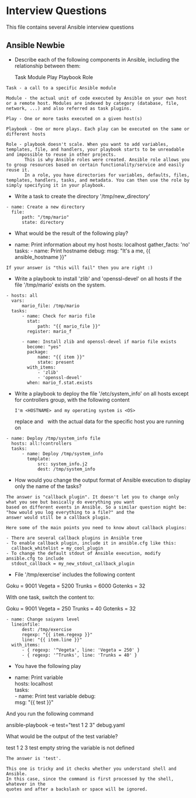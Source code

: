 # Interview Questions

This file contains several Ansible interview questions

## Ansible Newbie


* Describe each of the following components in Ansible, including the relationship between them:

    Task
    Module
    Play
    Playbook
    Role

```
Task - a call to a specific Ansible module

Module - the actual unit of code executed by Ansible on your own host or a remote host. Modules are indexed by category (database, file, network, ...) and also referred as task plugins.

Play - One or more tasks executed on a given host(s)

Playbook - One or more plays. Each play can be executed on the same or different hosts

Role - playbook doesn't scale. When you want to add variables, templates, file, and handlers, your playbook starts to be unreadable and impossible to reuse in other projects.
       This is why Ansible roles were created. Ansible role allows you to group resources based on certain functionality/service and easily reuse it.
       In a role, you have directories for variables, defaults, files, templates, handlers, tasks, and metadata. You can then use the role by simply specifying it in your playbook.
```

* Write a task to create the directory '/tmp/new_directory'

```
- name: Create a new directory
  file:
      path: "/tmp/mario"
      state: directory
```

* What would be the result of the following play?

- name: Print information about my host
  hosts: localhost
  gather_facts: 'no' 
  tasks:
      - name: Print hostname
        debug:
            msg: "It's a me, {{ ansible_hostname }}"

```
If your answer is "this will fail" then you are right :)
```

* Write a playbook to install 'zlib' and 'openssl-devel' on all hosts if the file '/tmp/mario' exists on the system.

```
- hosts: all
  vars:
      mario_file: /tmp/mario
  tasks:
      - name: Check for mario file
        stat:
            path: "{{ mario_file }}"
        register: mario_f

      - name: Install zlib and openssl-devel if mario file exists
        become: "yes"
        package:
            name: "{{ item }}"
            state: present
        with_items:
            - 'zlib'
            - 'openssl-devel'
        when: mario_f.stat.exists
```

* Write a playbook to deploy the file '/etc/system_info' on all hosts except for controllers group, with the following content

  `I'm <HOSTNAME> and my operating system is <OS>`
  
  replace <hostname> and  <OS> with the actual data for the specific host you are running on

```
- name: Deploy /tmp/system_info file
  hosts: all:!controllers
  tasks: 
      - name: Deploy /tmp/system_info
        template:
            src: system_info.j2 
            dest: /tmp/system_info
```

* How would you change the output format of Ansible execution to display only the name of the tasks?

```
The answer is "callback plugin". It doesn't let you to change only what you see but basically do everything you want
based on different events in Ansible. So a similar question might be: "how would you log everything to a file?" and the
answer would still be a callback plugin.

Here some of the main points you need to know about callback plugins:

- There are several callback plugins in Ansible tree
- To enable callback plugin, include it in ansible.cfg like this:
  callback_whitelist = my_cool_plugin
- To change the default stdout of Ansible execution, modify ansible.cfg to include
  stdout_callback = my_new_stdout_callback_plugin
```

* File '/tmp/exercise' includes the following content

Goku = 9001
Vegeta = 5200
Trunks = 6000
Gotenks = 32

With one task, switch the content to:

Goku = 9001
Vegeta = 250
Trunks = 40
Gotenks = 32

```
- name: Change saiyans level
  lineinfile:
      dest: /tmp/exercise
      regexp: "{{ item.regexp }}"
      line: "{{ item.line }}"
  with_items:
      - { regexp: '^Vegeta', line: 'Vegeta = 250' }
      - { regexp: '^Trunks', line: 'Trunks = 40' }
```

* You have the following play

- name: Print variable    
  hosts: localhost    
  tasks:         
      - name: Print test variable
        debug:    
            msg: "{{ test }}"

And you run the following command

ansible-playbook -e test="test 1 2 3" debug.yaml

What would be the output of the test variable?

test 1 2 3
test
empty string
the variable is not defined

```
The answer is 'test'.

This one is tricky and it checks whether you understand shell and Ansible.
In this case, since the command is first processed by the shell, whatever in the
quotes and after a backslash or space will be ignored.
```
